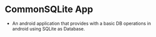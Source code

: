 # CommonSQLite App

- An android application that provides with a basic DB operations in android using SQLite as Database. 